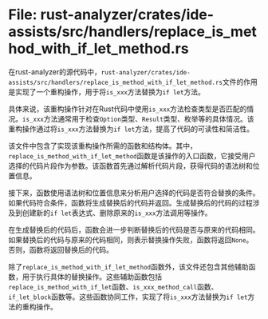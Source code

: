 # File: rust-analyzer/crates/ide-assists/src/handlers/replace_is_method_with_if_let_method.rs

在rust-analyzer的源代码中，`rust-analyzer/crates/ide-assists/src/handlers/replace_is_method_with_if_let_method.rs`文件的作用是实现了一个重构操作，用于将`is_xxx`方法替换为`if let`方法。

具体来说，该重构操作针对在Rust代码中使用`is_xxx`方法检查类型是否匹配的情况。`is_xxx`方法通常用于检查`Option`类型、`Result`类型、枚举等的具体情况。该重构操作通过将`is_xxx`方法替换为`if let`方法，提高了代码的可读性和简洁性。

该文件中包含了实现该重构操作所需的函数和结构体。其中，`replace_is_method_with_if_let_method`函数是该操作的入口函数，它接受用户选择的代码片段作为参数。该函数首先通过解析代码片段，获得代码的语法树和位置信息。

接下来，函数使用语法树和位置信息来分析用户选择的代码是否符合替换的条件。如果代码符合条件，函数将生成替换后的代码并返回。生成替换后的代码的过程涉及到创建新的`if let`表达式、删除原来的`is_xxx`方法调用等操作。

在生成替换后的代码后，函数会进一步判断替换后的代码是否与原来的代码相同。如果替换后的代码与原来的代码相同，则表示替换操作失败，函数将返回`None`。否则，函数将返回替换后的代码。

除了`replace_is_method_with_if_let_method`函数外，该文件还包含其他辅助函数，用于执行具体的替换操作。这些辅助函数包括`replace_is_method_with_if_let`函数、`is_xxx_method_call`函数、`if_let_block`函数等。这些函数协同工作，实现了将`is_xxx`方法替换为`if let`方法的重构操作。

